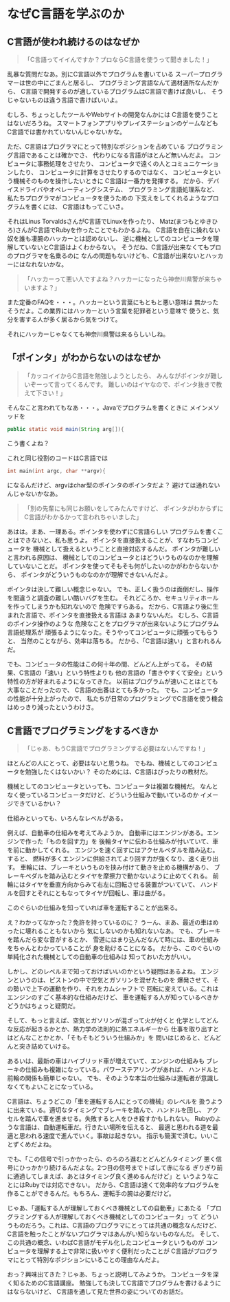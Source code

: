 # なぜC言語を学ぶのか

## C言語が使われ続けるのはなぜか

> 「C言語ってイイんですか？プロならC言語を使うって聞きました！」

乱暴な質問だなあ。別にC言語以外でプログラムを書いている
スーパープログラマーは世の中にごまんと居るし、
プログラミング言語なんて適材適所なんだから、
C言語で開発するのが適しているプログラムはC言語で書けば良いし、
そうじゃないものは違う言語で書けばいいよ。

むしろ、ちょっとしたツールやWebサイトの開発なんかには
C言語を使うことはないだろうね。
スマートフォンアプリやプレイステーションのゲームなども
C言語では書かれていないんじゃないかな。

ただ、C言語はプログラマにとって特別なポジションを占めている
プログラミング言語であることは確かでさ、
代わりになる言語がほとんど無いんだよ。
コンピュータに事務処理をさせたり、
コンピュータで遠くの人とコミュニケーションしたり、
コンピュータに計算をさせたりするのではなく、
コンピュータという機械そのものを操作したいときに
C言語は一番力を発揮する。
だから、デバイスドライバやオペレーティングシステム、
プログラミング言語処理系など、私たちプログラマがコンピュータを使うための
下支えをしてくれるようなプログラムを書くには、
C言語はもってこいさ。

それはLinus TorvaldsさんがC言語でLinuxを作ったり、
Matz(まつもとゆきひろ)さんがC言語でRubyを作ったことでもわかるよね。
C言語を自在に操れない奴を誰も凄腕のハッカーとは認めないし、
逆に機械としてのコンピュータを理解していないとC言語はよくわからない。
そうだね、C言語が出来なくてもプロのプログラマを名乗るのに
なんの問題もないけども、C言語が出来ないとハッカーにはなれないかな。

> 「ハッカーって悪い人ですよね？ハッカーになったら神奈川県警が来ちゃいますよ？」

また定番のFAQを・・・。ハッカーという言葉にもともと悪い意味は
無かったそうだよ。この業界にはハッカーという言葉を犯罪者という意味で
使うと、気分を害する人が多く居るから気をつけて。

それにハッカーじゃなくても神奈川県警は来るらしいしね。

## 「ポインタ」がわからないのはなぜか

> 「カッコイイからC言語を勉強しようとしたら、
> みんながポインタが難しいぞーって言ってくるんです。
> 難しいのはイヤなので、ポインタ抜きで教えて下さい！」

そんなこと言われてもなあ・・・。Javaでプログラムを書くときに
メインメソッドを

```java
public static void main(String arg[]){
```

こう書くよね？

これと同じ役割のコードはC言語では

```c
int main(int argc, char **argv){
```

になるんだけど、argvはchar型のポインタのポインタだよ？
避けては通れないんじゃないかなあ。

> 「別の先輩にも同じお願いをしてみたんですけど、
> ポインタがわからずにC言語がわかるかって言われちゃいました」

あはは。まあ、一理ある。ポインタを使わずにC言語らしい
プログラムを書くことはできないと、私も思うよ。
ポインタを直接扱えることが、すなわちコンピュータを
機械として扱えるということと直接対応するんだ。
ポインタが難しいと言われる原因は、
機械としてのコンピュータとはどういうものなのかを理解していないことだ。
ポインタを使ってそもそも何がしたいのかがわからないから、
ポインタがどういうものなのかが理解できないんだよ。

ポインタは決して難しい概念じゃない。
でも、正しく扱うのは面倒だし、操作を間違うと調査の難しい酷いバグを生む。
それどころか、セキュリティホールを作ってしまうかも知れないので
危険ですらある。
だから、C言語より後に生まれた言語で、ポインタを直接扱える言語は
あまりないんだ。
むしろ、C言語のポインタ操作のような
危険なことをプログラマが出来ないようにプログラム言語処理系が
頑張るようになった。そうやってコンピュータに頑張ってもらうと、
当然のことながら、効率は落ちる。
だから、「C言語は速い」と言われるんだ。

でも、コンピュータの性能はこの何十年の間、どんどん上がってる。
その結果、C言語の「速い」という特性よりも
他の言語の「書きやすくて安全」という特性の方が好まれるようになってきた。
以前はプログラムが速いことはとても大事なことだったので、
C言語の出番はとても多かった。
でも、コンピュータの性能が十分上がったので、
私たちが日常のプログラミングでC言語を使う機会はめっきり減ったというわけさ。

## C言語でプログラミングをするべきか

> 「じゃあ、もうC言語でプログラミングする必要はないんですね！」

ほとんどの人にとって、必要はないと思うね。
でもね、機械としてのコンピュータを勉強したくはないかい？
そのためには、C言語はぴったりの教材だ。

機械としてのコンピュータといっても、コンピュータは複雑な機械だ。
なんとなく使っているコンピュータだけど、どういう仕組みで動いているのか
イメージできているかい？

仕組みといっても、いろんなレベルがある。

例えば、自動車の仕組みを考えてみようか。
自動車にはエンジンがある。エンジンで作った「ものを回す力」を
後輪タイヤに伝わる仕組みが付いていて、車を前に動かしてくれる。
エンジンを速く回すにはアクセルペダルを踏み込む。すると、
燃料が多くエンジンに供給されてより回す力が強くなり、速く走り出す。
車輪には、ブレーキというものを挟み付けて動きを止める機構があり、
ブレーキペダルを踏み込むとタイヤを摩擦力で動かないように止めてくれる。
前輪にはタイヤを垂直方向からみて右左に回転させる装置がついていて、
ハンドルを回すとそれにともなってタイヤが回転し、車は曲がる。

このぐらいの仕組みを知っていれば車を運転することが出来る。

え？わかってなかった？免許を持っているのに？
うーん、まあ、最近の車はめったに壊れることもないから
気にしないのかも知れないなあ。
でも、ブレーキを踏んだら変な音がするとか、
雪道にはまり込んだなんて時には、車の仕組みをちゃんとわかっていることが
身を助けることになる。
だから、このぐらいの単純化された機械としての自動車の仕組みは
知っておいた方がいい。

しかし、どのレベルまで知っておけばいいのかという疑問はあるよね。
エンジンというのは、ピストンの中で空気とガソリンを混ぜたものを
爆発させて、その勢いで上下の運動を作り、それをカムシャフトで
回転に変えている。これはエンジンのすごく基本的な仕組みだけど、
車を運転する人が知っているべきかどうかはちょっと疑問だ。

そして、もっと言えば、空気とガソリンが混ざって火が付くと
化学としてどんな反応が起きるかとか、熱力学の法則的に熱エネルギーから
仕事を取り出すとはどんなことかとか、「そもそもどういう仕組みか」を
問いはじめると、どんどんと突き詰めていける。

あるいは、最新の車はハイブリッド車が増えていて、エンジンの仕組みも
ブレーキの仕組みも複雑になっている。パワーステアリングがあれば、
ハンドルと前輪の関係も簡単じゃない。
でも、そのような本当の仕組みは運転者が意識しなくてもよいことになっている。

C言語は、ちょうどこの「車を運転する人にとっての機械」のレベルを
扱うように出来ている。適切なタイミングでブレーキを踏んで、ハンドルを回し、
アクセルを踏んで車を進ませる。失敗すると人をひき殺すかもしれない。
Rubyのような言語は、自動運転車だ。行きたい場所を伝えると、
最適と思われる道を最適と思われる速度で進んでいく。事故は起きない。
指示も簡潔で済む。いいことずくめだよね。

でも、「この信号で引っかかったら、のろのろ進むとどんどんタイミング
悪く信号にひっかかり続けるんだよな。2つ目の信号までトばして赤になる
ぎりぎり前に通過してしまえば、あとはタイミング良く進めるんだけど」と
いうようなことにはRubyでは対応できない。
だから、C言語は速くて効率的なプログラムを
作ることができるんだ。もちろん、運転手の腕は必要だけど。

じゃあ、「運転する人が理解しておくべき機械としての自動車」にあたる
「プログラミングする人が理解しておくべき機械としてのコンピュータ」って
どういうものだろう。これは、C言語のプログラマにとっては共通の概念なんだけど、
C言語を触ったことがないプログラマはあんがい知らないものなんだ。
そして、この共通の概念、いわばC言語がモデル化したコンピュータというものが
コンピュータを理解する上で非常に扱いやすく便利だったことが
C言語がプログラマにとって特別なポジションにいることの理由なんだよ。

おっ？興味出てきた？じゃあ、ちょっと説明してみようか。
コンピュータを深く知るためのC言語講座。
勉強しても決してC言語でプログラムを書けるようにはならないけど、
C言語を通して見た世界の姿についてのお話だ。


